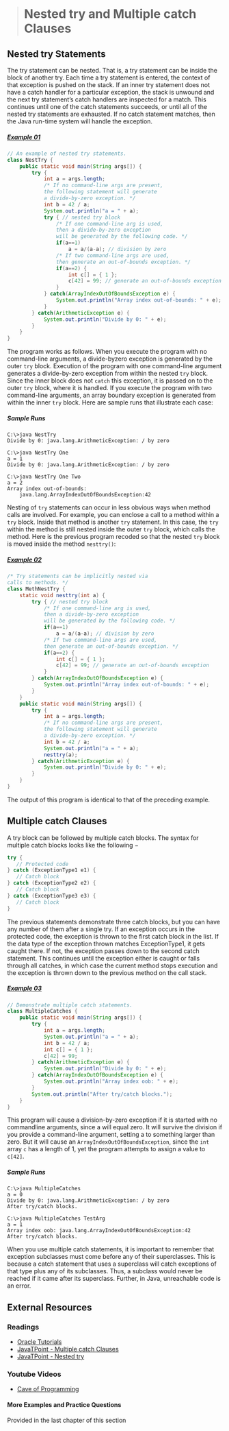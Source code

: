 ># Nested try and Multiple catch Clauses

## Nested try Statements

The try statement can be nested. That is, a try statement can be inside the block of another try. Each time a try statement is entered, the context of that exception is pushed on the stack. If an inner try statement does not have a catch handler for a particular exception, the stack is unwound and the next try statement’s catch handlers are inspected for a match. This continues until one of the catch statements succeeds, or until all of the nested try statements are exhausted. If no catch statement matches, then the Java run-time system will handle the exception.

##### [Example 01](../20-Examples/13-Exception-Handling/03-Nested-try-and-Mutiple-catch-Clauses/Example-01/)

```java
// An example of nested try statements.
class NestTry {
    public static void main(String args[]) {
        try {
            int a = args.length;
            /* If no command-line args are present,
            the following statement will generate
            a divide-by-zero exception. */
            int b = 42 / a;
            System.out.println("a = " + a);
            try { // nested try block
                /* If one command-line arg is used,
                then a divide-by-zero exception
                will be generated by the following code. */
                if(a==1)
                    a = a/(a-a); // division by zero
                /* If two command-line args are used,
                then generate an out-of-bounds exception. */
                if(a==2) {
                    int c[] = { 1 };
                    c[42] = 99; // generate an out-of-bounds exception
                }
            } catch(ArrayIndexOutOfBoundsException e) {
                System.out.println("Array index out-of-bounds: " + e);
            }
        } catch(ArithmeticException e) {
            System.out.println("Divide by 0: " + e);
        }
    }
}
```

The program works as follows. When you execute the program with no command-line arguments, a divide-byzero exception is generated by the outer `try` block. Execution of the program with one command-line argument generates a divide-by-zero exception from within the nested `try` block. Since the inner block does not `catch` this exception, it is passed on to the outer `try` block, where it is handled. If you execute the program with two command-line arguments, an array boundary exception is generated from within the inner `try` block. Here are sample
runs that illustrate each case:

##### Sample Runs
    C:\>java NestTry
    Divide by 0: java.lang.ArithmeticException: / by zero

    C:\>java NestTry One
    a = 1
    Divide by 0: java.lang.ArithmeticException: / by zero
    
    C:\>java NestTry One Two
    a = 2
    Array index out-of-bounds:
        java.lang.ArrayIndexOutOfBoundsException:42


Nesting of `try` statements can occur in less obvious ways when method calls are involved. For example, you can enclose a call to a method within a `try` block. Inside that method is another `try` statement. In this case, the `try` within the method is still nested inside the outer `try` block, which calls the method. Here is the previous program recoded so that the nested `try` block is moved inside the method `nesttry()`:

##### [Example 02](../20-Examples/13-Exception-Handling/03-Nested-try-and-Mutiple-catch-Clauses/Example-02/)
```java
/* Try statements can be implicitly nested via
calls to methods. */
class MethNestTry {
    static void nesttry(int a) {
        try { // nested try block
            /* If one command-line arg is used,
            then a divide-by-zero exception
            will be generated by the following code. */
            if(a==1)
                a = a/(a-a); // division by zero
            /* If two command-line args are used,
            then generate an out-of-bounds exception. */
            if(a==2) {
                int c[] = { 1 };
                c[42] = 99; // generate an out-of-bounds exception
            }
        } catch(ArrayIndexOutOfBoundsException e) {
            System.out.println("Array index out-of-bounds: " + e);
        }
    }
    public static void main(String args[]) {
        try {
            int a = args.length;
            /* If no command-line args are present,
            the following statement will generate
            a divide-by-zero exception. */
            int b = 42 / a;
            System.out.println("a = " + a);
            nesttry(a);
        } catch(ArithmeticException e) {
            System.out.println("Divide by 0: " + e);
        }
    }
}
```

The output of this program is identical to that of the preceding example.

## Multiple catch Clauses

A try block can be followed by multiple catch blocks. The syntax for multiple catch blocks looks like the following −

```java
try {
   // Protected code
} catch (ExceptionType1 e1) {
   // Catch block
} catch (ExceptionType2 e2) {
   // Catch block
} catch (ExceptionType3 e3) {
   // Catch block
}
```

The previous statements demonstrate three catch blocks, but you can have any number of them after a single try. If an exception occurs in the protected code, the exception is thrown to the first catch block in the list. If the data type of the exception thrown matches ExceptionType1, it gets caught there. If not, the exception passes down to the second catch statement. This continues until the exception either is caught or falls through all catches, in which case the current method stops execution and the exception is thrown down to the previous method on the call stack.

##### [Example 03](../20-Examples/13-Exception-Handling/03-Nested-try-and-Mutiple-catch-Clauses/Example-03/)

```java
// Demonstrate multiple catch statements.
class MultipleCatches {
    public static void main(String args[]) {
        try {
            int a = args.length;
            System.out.println("a = " + a);
            int b = 42 / a;
            int c[] = { 1 };
            c[42] = 99;
        } catch(ArithmeticException e) {
            System.out.println("Divide by 0: " + e);
        } catch(ArrayIndexOutOfBoundsException e) {
            System.out.println("Array index oob: " + e);
        }
        System.out.println("After try/catch blocks.");
    }
}
```

This program will cause a division-by-zero exception if it is started with no commandline arguments, since a will equal zero. It will survive the division if you provide a command-line argument, setting a to something larger than zero. But it will cause an `ArrayIndexOutOfBoundsException`, since the `int` array `c` has a length of 1, yet the program attempts to assign a value to `c[42]`.

##### Sample Runs
    C:\>java MultipleCatches
    a = 0
    Divide by 0: java.lang.ArithmeticException: / by zero
    After try/catch blocks.

    C:\>java MultipleCatches TestArg
    a = 1
    Array index oob: java.lang.ArrayIndexOutOfBoundsException:42
    After try/catch blocks.


When you use multiple catch statements, it is important to remember that exception subclasses must come before any of their superclasses. This is because a catch statement that uses a superclass will catch exceptions of that type plus any of its subclasses. Thus, a subclass would never be reached if it came after its superclass. Further, in Java, unreachable code is an error.

## External Resources

### Readings

* [Oracle Tutorials](https://docs.oracle.com/javase/tutorial/essential/exceptions/catch.html)
* [JavaTPoint - Multiple catch Clauses](https://www.javatpoint.com/multiple-catch-block-in-java)
* [JavaTPoint - Nested try](https://www.javatpoint.com/nested-try-block)

### Youtube Videos

* [Cave of Programming](https://www.youtube.com/watch?v=odhReeuuCXo&list=PL9DF6E4B45C36D411&index=36)

#### More Examples and Practice Questions

Provided in the last chapter of this section